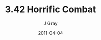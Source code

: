 ---
title: '3.42 Horrific Combat'
alt: 'Mysteries of the Arcana'
date: '2011-04-04'
author: 'J Gray'
artist: 'Sarrah'
chapter: '3 Two by Two'
filler: false
---